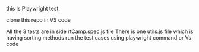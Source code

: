 this is Playwright test 

clone this repo in VS code 

All the 3 tests are in side rtCamp.spec.js file 
There is one utils.js file which is having sorting methods
run the test cases using playwright command or Vs code 
